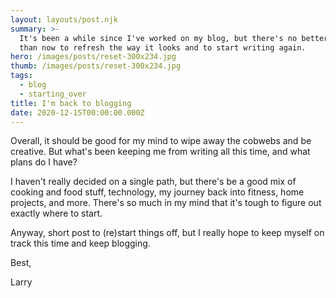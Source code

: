 ```yaml
---
layout: layouts/post.njk
summary: >-
  It's been a while since I've worked on my blog, but there's no better time
  than now to refresh the way it looks and to start writing again.
hero: /images/posts/reset-300x234.jpg
thumb: /images/posts/reset-300x234.jpg
tags:
  - blog
  - starting_over
title: I'm back to blogging
date: 2020-12-15T00:00:00.000Z
---
```


Overall, it should be good for my mind to wipe away the cobwebs and be creative. But what's been keeping me from writing all this time, and what plans do I have?

I haven't really decided on a single path, but there's be a good mix of cooking and food stuff, technology, my journey back into fitness, home projects, and more. There's so much in my mind that it's tough to figure out exactly where to start.

Anyway, short post to (re)start things off, but I really hope to keep myself on track this time and keep blogging.

Best,

Larry
